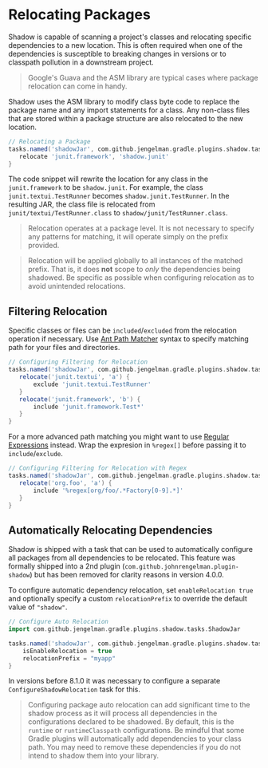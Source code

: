 # Relocating Packages

Shadow is capable of scanning a project's classes and relocating specific dependencies to a new location.
This is often required when one of the dependencies is susceptible to breaking changes in versions or
to classpath pollution in a downstream project.

> Google's Guava and the ASM library are typical cases where package relocation can come in handy.

Shadow uses the ASM library to modify class byte code to replace the package name and any import
statements for a class.
Any non-class files that are stored within a package structure are also relocated to the new location.

```groovy
// Relocating a Package
tasks.named('shadowJar', com.github.jengelman.gradle.plugins.shadow.tasks.ShadowJar) {
   relocate 'junit.framework', 'shadow.junit'
}
```

The code snippet will rewrite the location for any class in the `junit.framework` to be `shadow.junit`.
For example, the class `junit.textui.TestRunner` becomes `shadow.junit.TestRunner`.
In the resulting JAR, the class file is relocated from `junit/textui/TestRunner.class` to
`shadow/junit/TestRunner.class`.

> Relocation operates at a package level.
It is not necessary to specify any patterns for matching, it will operate simply on the prefix
provided.

> Relocation will be applied globally to all instances of the matched prefix.
That is, it does **not** scope to _only_ the dependencies being shadowed.
Be specific as possible when configuring relocation as to avoid unintended relocations.

## Filtering Relocation

Specific classes or files can be `included`/`excluded` from the relocation operation if necessary. Use
[Ant Path Matcher](https://docs.spring.io/spring/docs/current/javadoc-api/org/springframework/util/AntPathMatcher.html) 
syntax to specify matching path for your files and directories.

```groovy
// Configuring Filtering for Relocation
tasks.named('shadowJar', com.github.jengelman.gradle.plugins.shadow.tasks.ShadowJar) {
   relocate('junit.textui', 'a') {
       exclude 'junit.textui.TestRunner'
   }
   relocate('junit.framework', 'b') {
       include 'junit.framework.Test*'
   }
}
```

For a more advanced path matching you might want to use [Regular Expressions](https://regexr.com/) instead. Wrap the expresion in `%regex[]` before
passing it to `include`/`exclude`.
 
```groovy
// Configuring Filtering for Relocation with Regex
tasks.named('shadowJar', com.github.jengelman.gradle.plugins.shadow.tasks.ShadowJar) {
   relocate('org.foo', 'a') {
       include '%regex[org/foo/.*Factory[0-9].*]'
   }
}
```

## Automatically Relocating Dependencies

Shadow is shipped with a task that can be used to automatically configure all packages from all dependencies to be relocated.
This feature was formally shipped into a 2nd plugin (`com.github.johnrengelman.plugin-shadow`) but has been
removed for clarity reasons in version 4.0.0.

To configure automatic dependency relocation, set `enableRelocation true` and optionally specify a custom
`relocationPrefix` to override the default value of `"shadow"`.

```groovy
// Configure Auto Relocation
import com.github.jengelman.gradle.plugins.shadow.tasks.ShadowJar

tasks.named('shadowJar', com.github.jengelman.gradle.plugins.shadow.tasks.ShadowJar) {
    isEnableRelocation = true
    relocationPrefix = "myapp"
}
```

In versions before 8.1.0 it was necessary to configure a separate `ConfigureShadowRelocation` task for this.

> Configuring package auto relocation can add significant time to the shadow process as it will process all dependencies
in the configurations declared to be shadowed. By default, this is the `runtime` or `runtimeClasspath` configurations.
Be mindful that some Gradle plugins will automatically add dependencies to your class path. You may need to remove these 
dependencies if you do not intend to shadow them into your library.
